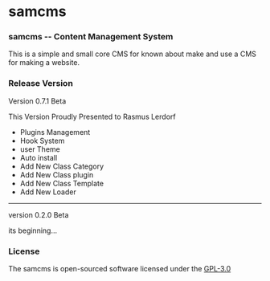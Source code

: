 # samcms

### samcms -- Content Management System
This is a simple and small core CMS for known about make and use a CMS for making a website.

### Release Version
  
  Version 0.7.1 Beta
  
  This Version Proudly Presented to Rasmus Lerdorf

  - Plugins Management
  - Hook System
  - user Theme
  - Auto install
  - Add New Class Category
  - Add New Class plugin
  - Add New Class Template
  - Add New Loader


---------------------------------------------------------------------------------------------
  version 0.2.0 Beta
  
  its beginning...

### License
The samcms is open-sourced software licensed under the [GPL-3.0](http://www.gnu.org/licenses/gpl.html)